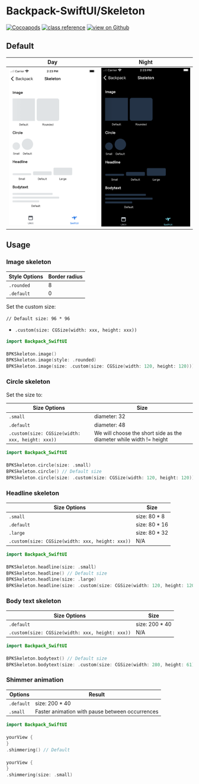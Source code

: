 #  Backpack-SwiftUI/Skeleton

[![Cocoapods](https://img.shields.io/cocoapods/v/Backpack-SwiftUI.svg?style=flat)](hhttps://cocoapods.org/pods/Backpack-SwiftUI)
[![class reference](https://img.shields.io/badge/Class%20reference-iOS-blue)](https://backpack.github.io/ios/versions/latest/swiftui/Structs/BPKSkeleton.html)
[![view on Github](https://img.shields.io/badge/Source%20code-GitHub-lightgrey)](https://github.com/Skyscanner/backpack-ios/tree/main/Backpack-SwiftUI/Skeleton)

## Default

| Day | Night |
| --- | --- |
| <img src="https://raw.githubusercontent.com/Skyscanner/backpack-ios/main/screenshots/iPhone-swiftui_skeleton___default_lm.png" alt="" width="375" /> |<img src="https://raw.githubusercontent.com/Skyscanner/backpack-ios/main/screenshots/iPhone-swiftui_skeleton___default_dm.png" alt="" width="375" /> |

## Usage

### **Image skeleton**


| Style Options   | Border radius  |
|  ----  | ----  |
| `.rounded`  | 8 |
| `.default`  | 0 |

Set the custom size:

`// Default size: 96 * 96`
* `.custom(size: CGSize(width: xxx, height: xxx))`

```swift
import Backpack_SwiftUI

BPKSkeleton.image()
BPKSkeleton.image(style: .rounded)
BPKSkeleton.image(size: .custom(size: CGSize(width: 120, height: 120)))
```  
  

### **Circle skeleton**

Set the size to:

|  Size Options   | Size  |
|  ----  | ----  |
| `.small`  |  diameter: 32 |
| `.default`  |  diameter: 48 |
| `.custom(size: CGSize(width: xxx, height: xxx))`  |  We will choose the short side as the diameter while width != height |


```swift
import Backpack_SwiftUI

BPKSkeleton.circle(size: .small)
BPKSkeleton.circle() // Default size
BPKSkeleton.circle(size: .custom(size: CGSize(width: 120, height: 120)))
```


### **Headline skeleton**

|  Size Options   | Size  |
|  ----  | ----  |
| `.small`  |   size: 80 * 8 |
| `.default`  |  size: 80 * 16 |
| `.large`  |   size: 80 * 32 |
| `.custom(size: CGSize(width: xxx, height: xxx))`  |  N/A|

```swift
import Backpack_SwiftUI

BPKSkeleton.headline(size: .small)
BPKSkeleton.headline() // Default size
BPKSkeleton.headline(size: .large)
BPKSkeleton.headline(size: .custom(size: CGSize(width: 120, height: 120)))
```

### **Body text skeleton**

|  Size Options   | Size  |
|  ----  | ----  |
| `.default`  |  size: 200 * 40 |
| `.custom(size: CGSize(width: xxx, height: xxx))`  |   N/A |


```swift
import Backpack_SwiftUI

BPKSkeleton.bodytext() // Default size
BPKSkeleton.bodytext(size: .custom(size: CGSize(width: 280, height: 61)))
```

### **Shimmer animation**
|  Options   | Result  |
|  ----  | ----  |
| `.default`  |  size: 200 * 40 |
| `.small`  |   Faster animation with pause between occurrences |


```swift
import Backpack_SwiftUI

yourView {
}
.shimmering() // Default

yourView {
}
.shimmering(size: .small)
```


